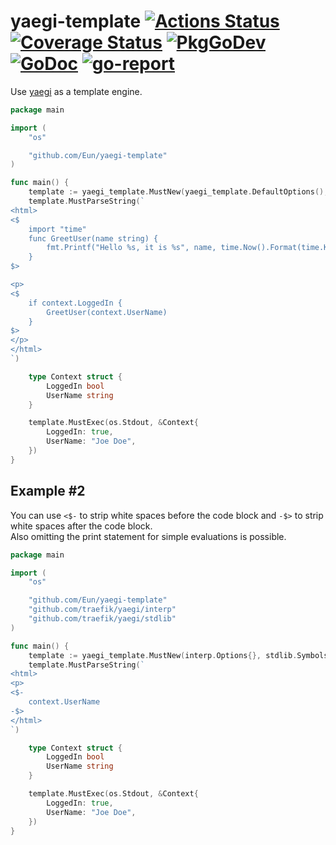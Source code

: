 # yaegi-template [![Actions Status](https://github.com/Eun/yaegi-template/workflows/CI/badge.svg)](https://github.com/Eun/yaegi-template/actions) [![Coverage Status](https://coveralls.io/repos/github/Eun/yaegi-template/badge.svg)](https://coveralls.io/github/Eun/yaegi-template) [![PkgGoDev](https://img.shields.io/badge/pkg.go.dev-reference-blue)](https://pkg.go.dev/github.com/Eun/yaegi-template) [![GoDoc](https://godoc.org/github.com/Eun/yaegi-template?status.svg)](https://godoc.org/github.com/Eun/yaegi-template) [![go-report](https://goreportcard.com/badge/github.com/Eun/yaegi-template)](https://goreportcard.com/report/github.com/Eun/yaegi-template)
Use [yaegi](https://github.com/traefik/yaegi) as a template engine.

```go
package main

import (
	"os"

	"github.com/Eun/yaegi-template"
)

func main() {
	template := yaegi_template.MustNew(yaegi_template.DefaultOptions(), yaegi_template.DefaultSymbols()...)
	template.MustParseString(`
<html>
<$
	import "time"
	func GreetUser(name string) {
		fmt.Printf("Hello %s, it is %s", name, time.Now().Format(time.Kitchen))
	}
$>

<p>
<$
	if context.LoggedIn {
		GreetUser(context.UserName)
	}
$>
</p>
</html>
`)

	type Context struct {
		LoggedIn bool
		UserName string
	}

	template.MustExec(os.Stdout, &Context{
		LoggedIn: true,
		UserName: "Joe Doe",
	})
}
```

## Example #2
You can use `<$-` to strip white spaces before the code block and
`-$>` to strip white spaces after the code block.  
Also omitting the print statement for simple evaluations is possible.
```go
package main

import (
	"os"

	"github.com/Eun/yaegi-template"
	"github.com/traefik/yaegi/interp"
	"github.com/traefik/yaegi/stdlib"
)

func main() {
	template := yaegi_template.MustNew(interp.Options{}, stdlib.Symbols)
	template.MustParseString(`
<html>
<p>
<$-
    context.UserName
-$>
</html>
`)

	type Context struct {
		LoggedIn bool
		UserName string
	}

	template.MustExec(os.Stdout, &Context{
		LoggedIn: true,
		UserName: "Joe Doe",
	})
}
```